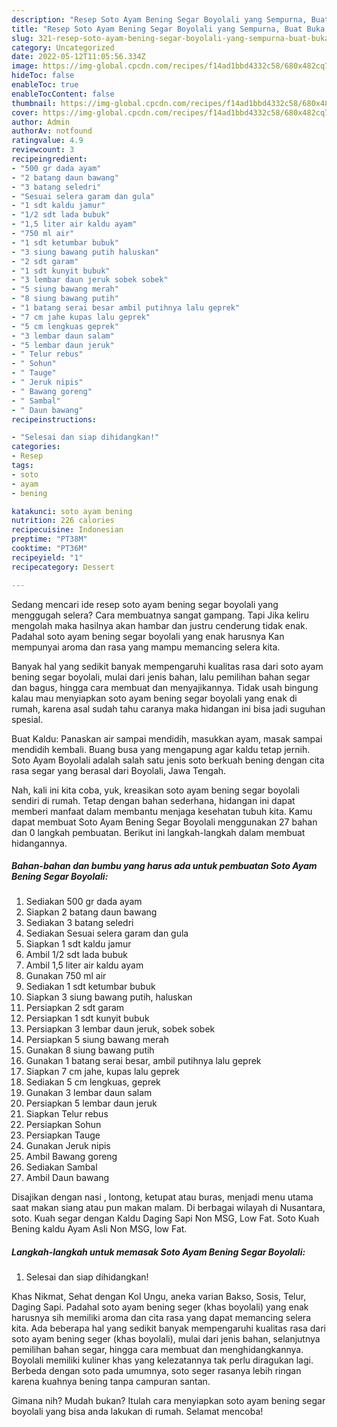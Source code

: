 ```yaml
---
description: "Resep Soto Ayam Bening Segar Boyolali yang Sempurna, Buat Buka Puasa Enak"
title: "Resep Soto Ayam Bening Segar Boyolali yang Sempurna, Buat Buka Puasa Enak"
slug: 321-resep-soto-ayam-bening-segar-boyolali-yang-sempurna-buat-buka-puasa-enak
category: Uncategorized
date: 2022-05-12T11:05:56.334Z
image: https://img-global.cpcdn.com/recipes/f14ad1bbd4332c58/680x482cq70/soto-ayam-bening-segar-boyolali-foto-resep-utama.jpg
hideToc: false
enableToc: true
enableTocContent: false
thumbnail: https://img-global.cpcdn.com/recipes/f14ad1bbd4332c58/680x482cq70/soto-ayam-bening-segar-boyolali-foto-resep-utama.jpg
cover: https://img-global.cpcdn.com/recipes/f14ad1bbd4332c58/680x482cq70/soto-ayam-bening-segar-boyolali-foto-resep-utama.jpg
author: Admin
authorAv: notfound
ratingvalue: 4.9
reviewcount: 3
recipeingredient:
- "500 gr dada ayam"
- "2 batang daun bawang"
- "3 batang seledri"
- "Sesuai selera garam dan gula"
- "1 sdt kaldu jamur"
- "1/2 sdt lada bubuk"
- "1,5 liter air kaldu ayam"
- "750 ml air"
- "1 sdt ketumbar bubuk"
- "3 siung bawang putih haluskan"
- "2 sdt garam"
- "1 sdt kunyit bubuk"
- "3 lembar daun jeruk sobek sobek"
- "5 siung bawang merah"
- "8 siung bawang putih"
- "1 batang serai besar ambil putihnya lalu geprek"
- "7 cm jahe kupas lalu geprek"
- "5 cm lengkuas geprek"
- "3 lembar daun salam"
- "5 lembar daun jeruk"
- " Telur rebus"
- " Sohun"
- " Tauge"
- " Jeruk nipis"
- " Bawang goreng"
- " Sambal"
- " Daun bawang"
recipeinstructions:

- "Selesai dan siap dihidangkan!"
categories:
- Resep
tags:
- soto
- ayam
- bening

katakunci: soto ayam bening 
nutrition: 226 calories
recipecuisine: Indonesian
preptime: "PT38M"
cooktime: "PT36M"
recipeyield: "1"
recipecategory: Dessert

---
```



Sedang mencari ide resep soto ayam bening segar boyolali yang menggugah selera? Cara membuatnya sangat gampang. Tapi Jika keliru mengolah maka hasilnya akan hambar dan justru cenderung tidak enak. Padahal soto ayam bening segar boyolali yang enak harusnya Kan mempunyai aroma dan rasa yang mampu memancing selera kita.


Banyak hal yang sedikit banyak mempengaruhi kualitas rasa dari soto ayam bening segar boyolali, mulai dari jenis bahan, lalu pemilihan bahan segar dan bagus, hingga cara membuat dan menyajikannya. Tidak usah bingung kalau mau menyiapkan soto ayam bening segar boyolali yang enak di rumah, karena asal sudah tahu caranya maka hidangan ini bisa jadi suguhan spesial.

Buat Kaldu: Panaskan air sampai mendidih, masukkan ayam, masak sampai mendidih kembali. Buang busa yang mengapung agar kaldu tetap jernih. Soto Ayam Boyolali adalah salah satu jenis soto berkuah bening dengan cita rasa segar yang berasal dari Boyolali, Jawa Tengah.


Nah, kali ini kita coba, yuk, kreasikan soto ayam bening segar boyolali sendiri di rumah. Tetap dengan bahan sederhana, hidangan ini dapat memberi manfaat dalam membantu menjaga kesehatan tubuh kita. Kamu dapat membuat Soto Ayam Bening Segar Boyolali menggunakan 27 bahan dan 0 langkah pembuatan. Berikut ini langkah-langkah dalam membuat hidangannya.

<!--inarticleads1-->

##### Bahan-bahan dan bumbu yang harus ada untuk pembuatan Soto Ayam Bening Segar Boyolali:

1. Sediakan 500 gr dada ayam
1. Siapkan 2 batang daun bawang
1. Sediakan 3 batang seledri
1. Sediakan Sesuai selera garam dan gula
1. Siapkan 1 sdt kaldu jamur
1. Ambil 1/2 sdt lada bubuk
1. Ambil 1,5 liter air kaldu ayam
1. Gunakan 750 ml air
1. Sediakan 1 sdt ketumbar bubuk
1. Siapkan 3 siung bawang putih, haluskan
1. Persiapkan 2 sdt garam
1. Persiapkan 1 sdt kunyit bubuk
1. Persiapkan 3 lembar daun jeruk, sobek sobek
1. Persiapkan 5 siung bawang merah
1. Gunakan 8 siung bawang putih
1. Gunakan 1 batang serai besar, ambil putihnya lalu geprek
1. Siapkan 7 cm jahe, kupas lalu geprek
1. Sediakan 5 cm lengkuas, geprek
1. Gunakan 3 lembar daun salam
1. Persiapkan 5 lembar daun jeruk
1. Siapkan  Telur rebus
1. Persiapkan  Sohun
1. Persiapkan  Tauge
1. Gunakan  Jeruk nipis
1. Ambil  Bawang goreng
1. Sediakan  Sambal
1. Ambil  Daun bawang


Disajikan dengan nasi , lontong, ketupat atau buras, menjadi menu utama saat makan siang atau pun makan malam. Di berbagai wilayah di Nusantara, soto. Kuah segar dengan Kaldu Daging Sapi Non MSG, Low Fat. Soto Kuah Bening kaldu Ayam Asli Non MSG, low Fat. 

<!--inarticleads2-->

##### Langkah-langkah untuk memasak Soto Ayam Bening Segar Boyolali:


1. Selesai dan siap dihidangkan!

Khas Nikmat, Sehat dengan Kol Ungu, aneka varian Bakso, Sosis, Telur, Daging Sapi. Padahal soto ayam bening seger (khas boyolali) yang enak harusnya sih memiliki aroma dan cita rasa yang dapat memancing selera kita. Ada beberapa hal yang sedikit banyak mempengaruhi kualitas rasa dari soto ayam bening seger (khas boyolali), mulai dari jenis bahan, selanjutnya pemilihan bahan segar, hingga cara membuat dan menghidangkannya. Boyolali memiliki kuliner khas yang kelezatannya tak perlu diragukan lagi. Berbeda dengan soto pada umumnya, soto seger rasanya lebih ringan karena kuahnya bening tanpa campuran santan. 

Gimana nih? Mudah bukan? Itulah cara menyiapkan soto ayam bening segar boyolali yang bisa anda lakukan di rumah. Selamat mencoba!
